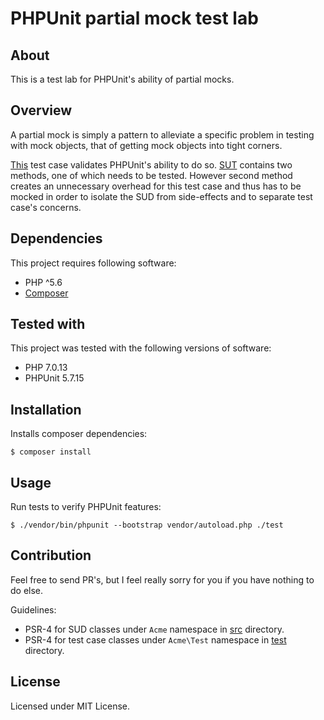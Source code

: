 # PHPUnit partial mock test lab

## About

This is a test lab for PHPUnit's ability of partial mocks.

## Overview

A partial mock is simply a pattern to alleviate a specific problem in testing with mock objects, that of getting mock
objects into tight corners.

[This](test/UnitTest.php) test case validates PHPUnit's ability to do so.
[SUT](https://phpunit.de/manual/current/en/test-doubles.html) contains two methods, one of which needs to be tested.
However second method creates an unnecessary overhead for this test case and thus has to be mocked in order to isolate
the SUD from side-effects and to separate test case's concerns.

## Dependencies

This project requires following software:
 - PHP ^5.6
 - [Composer](https://getcomposer.org)

## Tested with

This project was tested with the following versions of software:
 - PHP 7.0.13
 - PHPUnit 5.7.15

## Installation

Installs composer dependencies:

```
$ composer install
```

## Usage

Run tests to verify PHPUnit features:

```
$ ./vendor/bin/phpunit --bootstrap vendor/autoload.php ./test
```

## Contribution

Feel free to send PR's, but I feel really sorry for you if you have nothing to do else.

Guidelines:
 - PSR-4 for SUD classes under `Acme` namespace in [src](src) directory.
 - PSR-4 for test case classes under `Acme\Test` namespace in [test](test) directory.

## License

Licensed under MIT License.